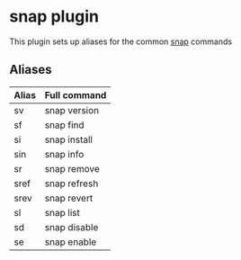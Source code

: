 # snap plugin

This plugin sets up aliases for the common
[snap](https://snapcraft.io/docs/getting-started) commands

## Aliases

| Alias | Full command |
| ----- | ------------ |
| sv    | snap version |
| sf    | snap find    |
| si    | snap install |
| sin   | snap info    |
| sr    | snap remove  |
| sref  | snap refresh |
| srev  | snap revert  |
| sl    | snap list    |
| sd    | snap disable |
| se    | snap enable  |
